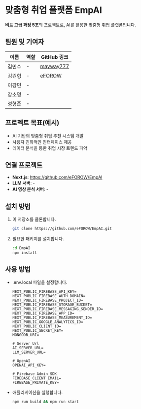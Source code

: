 # 맞춤형 취업 플랫폼 EmpAI

**비트 고급 과정 5조**의 프로젝트로, AI를 활용한 맞춤형 취업 플랫폼입니다. 

## 팀원 및 기여자

| 이름       | 역할          | GitHub 링크                       |
|------------|---------------|-----------------------------------|
| 김민수     | -             | [mayway777](https://github.com/mayway777) |
| 김원형     | -             | [eFOROW](https://github.com/eFOROW)|
| 이강민     | -             |                                   |
| 장소영     | -             |                                   |
| 정형준     | -             |                                   |

## 프로젝트 목표(예시)

- AI 기반의 맞춤형 취업 추천 시스템 개발
- 사용자 친화적인 인터페이스 제공
- 데이터 분석을 통한 취업 시장 트렌드 파악


## 연결 프로젝트

- **Next.js**: https://github.com/eFOROW/EmpAI
- **LLM 서버**: -
- **AI 영상 분석 서버**: -


## 설치 방법

1. 이 저장소를 클론합니다.
   ```bash
   git clone https://github.com/eFOROW/EmpAI.git
   ```
2. 필요한 패키지를 설치합니다.
   ```bash
   cd EmpAI
   npm install
   ```

## 사용 방법

- .env.local 파일을 설정합니다.
  ```
  NEXT_PUBLIC_FIREBASE_API_KEY=
  NEXT_PUBLIC_FIREBASE_AUTH_DOMAIN=
  NEXT_PUBLIC_FIREBASE_PROJECT_ID=
  NEXT_PUBLIC_FIREBASE_STORAGE_BUCKET=
  NEXT_PUBLIC_FIREBASE_MESSAGING_SENDER_ID=
  NEXT_PUBLIC_FIREBASE_APP_ID=
  NEXT_PUBLIC_FIREBASE_MEASUREMENT_ID=
  NEXT_PUBLIC_GOOGLE_ANALYTICS_ID=
  NEXT_PUBLIC_CLIENT_ID=
  NEXT_PUBLIC_SECRET_KEY=
  MONGODB_URI=

  # Server Url
  AI_SERVER_URL=
  LLM_SERVER_URL=
  
  # OpenAI
  OPENAI_API_KEY=
  
  # Firebase Admin SDK
  FIREBASE_CLIENT_EMAIL=
  FIREBASE_PRIVATE_KEY=
  ```

- 애플리케이션을 실행합니다.
  ```bash
  npm run build && npm run start
  ```